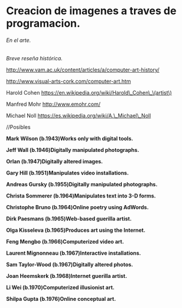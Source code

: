 # Creacion de imagenes a traves de programacion.

###### En el arte.

_Breve reseña histórica._



http://www.vam.ac.uk/content/articles/a/computer-art-history/

http://www.visual-arts-cork.com/computer-art.htm





Harold Cohen https://en.wikipedia.org/wiki/Harold\_Cohen\_\(artist\)

Manfred Mohr http://www.emohr.com/

Michael Noll https://es.wikipedia.org/wiki/A.\_Michael\_Noll

//Posibles

**Mark Wilson \(b.1943\)Works only with digital tools.**

**Jeff Wall \(b.1946\)Digitally manipulated photographs.**

**Orlan \(b.1947\)Digitally altered images.**

**Gary Hill \(b.1951\)Manipulates video installations.**

**Andreas Gursky \(b.1955\)Digitally manipulated photographs.**

**Christa Sommerer \(b.1964\)Manipulates text into 3-D forms.**

**Christophe Bruno \(b.1964\)Online poetry using AdWords.**

**Dirk Paesmans \(b.1965\)Web-based guerilla artist.**

**Olga Kisseleva \(b.1965\)Produces art using the Internet.**

**Feng Mengbo \(b.1966\)**C**omputerized video art.**

**Laurent Mignonneau \(b.1967\)Interactive installations.**

**Sam Taylor-Wood \(b.1967\)Digitally altered photos.**

**Joan Heemskerk \(b.1968\)Internet guerilla artist.**

**Li Wei \(b.1970\)Computerized illusionist art.**

**Shilpa Gupta \(b.1976\)Online conceptual art.**

